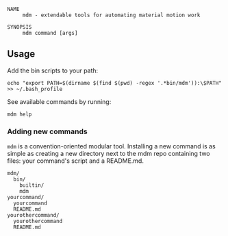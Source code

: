     NAME
         mdm - extendable tools for automating material motion work
    
    SYNOPSIS
         mdm command [args]

## Usage

Add the bin scripts to your path:

    echo "export PATH=$(dirname $(find $(pwd) -regex '.*bin/mdm')):\$PATH" >> ~/.bash_profile

See available commands by running:

    mdm help

### Adding new commands

`mdm` is a convention-oriented modular tool. Installing a new command is as simple as creating a new
directory next to the mdm repo containing two files: your command's script and a README.md.

    mdm/
      bin/
        builtin/
        mdm
    yourcommand/
      yourcommand
      README.md
    yourothercommand/
      yourothercommand
      README.md

